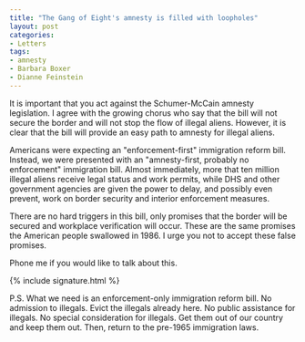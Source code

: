 ```yaml
---
title: "The Gang of Eight's amnesty is filled with loopholes"
layout: post
categories:
- Letters
tags:
- amnesty
- Barbara Boxer
- Dianne Feinstein
---
```


It is important that you act against the Schumer-McCain amnesty legislation. I agree with the growing chorus who say that the bill will not secure the border and will not stop the flow of illegal aliens. However, it is clear that the bill will provide an easy path to amnesty for illegal aliens.

Americans were expecting an "enforcement-first" immigration reform bill. Instead, we were presented with an "amnesty-first, probably no enforcement" immigration bill. Almost immediately, more that ten million illegal aliens receive legal status and work permits, while DHS and other government agencies are given the power to delay, and possibly even prevent, work on border security and interior enforcement measures.

There are no hard triggers in this bill, only promises that the border will be secured and workplace verification will occur. These are the same promises the American people swallowed in 1986. I urge you not to accept these false promises.

Phone me if you would like to talk about this.

{% include signature.html %}

P.S. What we need is an enforcement-only immigration reform bill. No admission to illegals. Evict the illegals already here. No public assistance for illegals. No special consideration for illegals. Get them out of our country and keep them out. Then, return to the pre-1965 immigration laws.